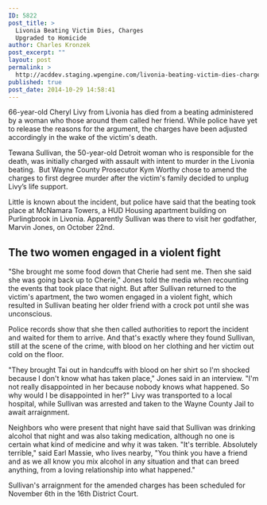 ```yaml
---
ID: 5822
post_title: >
  Livonia Beating Victim Dies, Charges
  Upgraded to Homicide
author: Charles Kronzek
post_excerpt: ""
layout: post
permalink: >
  http://acddev.staging.wpengine.com/livonia-beating-victim-dies-charges-upgraded-homicide.html
published: true
post_date: 2014-10-29 14:58:41
---
```

66-year-old Cheryl Livy from Livonia has died from a beating administered by a woman who those around them called her friend. While police have yet to release the reasons for the argument, the charges have been adjusted accordingly in the wake of the victim's death.<!--more-->

Tewana Sullivan, the 50-year-old Detroit woman who is responsible for the death, was initially charged with assault with intent to murder in the Livonia beating.  But Wayne County Prosecutor Kym Worthy chose to amend the charges to first degree murder after the victim's family decided to unplug Livy’s life support.

Little is known about the incident, but police have said that the beating took place at McNamara Towers, a HUD Housing apartment building on Purlingbrook in Livonia. Apparently Sullivan was there to visit her godfather, Marvin Jones, on October 22nd.


<h2>The two women engaged in a violent fight</h2>

"She brought me some food down that Cherie had sent me. Then she said she was going back up to Cherie," Jones told the media when recounting the events that took place that night. But after Sullivan returned to the victim's apartment, the two women engaged in a violent fight, which resulted in Sullivan beating her older friend with a crock pot until she was unconscious.

Police records show that she then called authorities to report the incident and waited for them to arrive. And that's exactly where they found Sullivan, still at the scene of the crime, with blood on her clothing and her victim out cold on the floor.

"They brought Tai out in handcuffs with blood on her shirt so I'm shocked because I don't know what has taken place," Jones said in an interview. "I'm not really disappointed in her because nobody knows what happened. So why would I be disappointed in her?" Livy was transported to a local hospital, while Sullivan was arrested and taken to the Wayne County Jail to await arraignment.

Neighbors who were present that night have said that Sullivan was drinking alcohol that night and was also taking medication, although no one is certain what kind of medicine and why it was taken. "It's terrible. Absolutely terrible," said Earl Massie, who lives nearby, "You think you have a friend and as we all know you mix alcohol in any situation and that can breed anything, from a loving relationship into what happened."

Sullivan's arraignment for the amended charges has been scheduled for November 6th in the 16th District Court.

&nbsp;